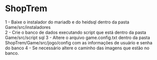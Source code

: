 # ShopTrem

1 - Baixe o instalador do mariadb e do heidsql dentro da pasta Game/src/instaladores <br>
2 - Crie o banco de dados executando script que está dentro da pasta Game/src/script sql
3 - Altere o arquivo game.config.txt dentro da pasta ShopTrem/Game/src/jogo/config com as informações de usuário e senha do banco
4 - Se necessário altere o caminho das imagens que estão no banco.
